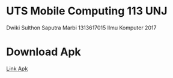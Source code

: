 # UTS Mobile Computing 113 UNJ
Dwiki Sulthon Saputra Marbi
1313617015
Ilmu Komputer 2017
# Download Apk
[Link Apk](https://github.com/DNABigBoss/UTSMobcom113/blob/master/app-debug.apk)
